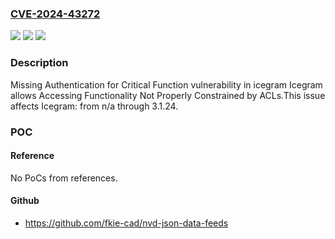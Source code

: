 ### [CVE-2024-43272](https://cve.mitre.org/cgi-bin/cvename.cgi?name=CVE-2024-43272)
![](https://img.shields.io/static/v1?label=Product&message=Icegram&color=blue)
![](https://img.shields.io/static/v1?label=Version&message=n%2Fa&color=blue)
![](https://img.shields.io/static/v1?label=Vulnerability&message=CWE-306%20Missing%20Authentication%20for%20Critical%20Function&color=brighgreen)

### Description

Missing Authentication for Critical Function vulnerability in icegram Icegram allows Accessing Functionality Not Properly Constrained by ACLs.This issue affects Icegram: from n/a through 3.1.24.

### POC

#### Reference
No PoCs from references.

#### Github
- https://github.com/fkie-cad/nvd-json-data-feeds

